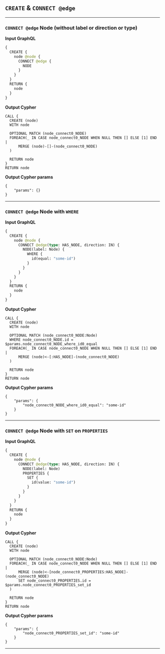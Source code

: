 ## `CREATE` & `CONNECT @edge`

---

### `CONNECT @edge` Node (without label or direction or type)

**Input GraphQL**

```graphql
{
  CREATE {
    node @node {
      CONNECT @edge {
        NODE
      }
    }
  }
  RETURN {
    node
  }
}
```

**Output Cypher**

```cypher
CALL {
  CREATE (node)
  WITH node

  OPTIONAL MATCH (node_connect0_NODE)
  FOREACH(_ IN CASE node_connect0_NODE WHEN NULL THEN [] ELSE [1] END |
      MERGE (node)-[]-(node_connect0_NODE)
  )

  RETURN node
}
RETURN node
```

**Output Cypher params**

```params
{
    "params": {}
}
```

---

### `CONNECT @edge` Node with `WHERE`

**Input GraphQL**

```graphql
{
  CREATE {
    node @node {
      CONNECT @edge(type: HAS_NODE, direction: IN) {
        NODE(label: Node) {
          WHERE {
            id(equal: "some-id")
          }
        }
      }
    }
  }
  RETURN {
    node
  }
}
```

**Output Cypher**

```cypher
CALL {
  CREATE (node)
  WITH node

  OPTIONAL MATCH (node_connect0_NODE:Node)
  WHERE node_connect0_NODE.id = $params.node_connect0_NODE_where_id0_equal
  FOREACH(_ IN CASE node_connect0_NODE WHEN NULL THEN [] ELSE [1] END |
      MERGE (node)<-[:HAS_NODE]-(node_connect0_NODE)
  )

  RETURN node
}
RETURN node
```

**Output Cypher params**

```params
{
    "params": {
        "node_connect0_NODE_where_id0_equal": "some-id"
    }
}
```

---

### `CONNECT @edge` Node with `SET` on `PROPERTIES`

**Input GraphQL**

```graphql
{
  CREATE {
    node @node {
      CONNECT @edge(type: HAS_NODE, direction: IN) {
        NODE(label: Node)
        PROPERTIES {
          SET {
            id(value: "some-id")
          }
        }
      }
    }
  }
  RETURN {
    node
  }
}
```

**Output Cypher**

```cypher
CALL {
  CREATE (node)
  WITH node

  OPTIONAL MATCH (node_connect0_NODE:Node)
  FOREACH(_ IN CASE node_connect0_NODE WHEN NULL THEN [] ELSE [1] END |
      MERGE (node)<-[node_connect0_PROPERTIES:HAS_NODE]-(node_connect0_NODE)
      SET node_connect0_PROPERTIES.id = $params.node_connect0_PROPERTIES_set_id
  )

  RETURN node
}
RETURN node
```

**Output Cypher params**

```params
{
    "params": {
        "node_connect0_PROPERTIES_set_id": "some-id"
    }
}
```

---
